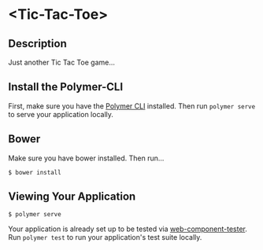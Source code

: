 # \<Tic-Tac-Toe\>


## Description

Just another Tic Tac Toe game...


## Install the Polymer-CLI

First, make sure you have the [Polymer CLI](https://www.npmjs.com/package/polymer-cli) installed. Then run `polymer serve` to serve your application locally.

## Bower

Make sure you have bower installed.
Then run...
```
$ bower install
```

## Viewing Your Application

```
$ polymer serve
```


Your application is already set up to be tested via [web-component-tester](https://github.com/Polymer/web-component-tester). Run `polymer test` to run your application's test suite locally.
